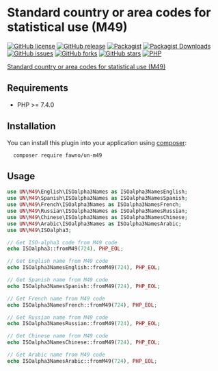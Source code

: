 # Standard country or area codes for statistical use (M49)

[![GitHub license](https://img.shields.io/github/license/fawno/UN-M49)](https://github.com/fawno/UN-M49/blob/master/LICENSE)
[![GitHub release](https://img.shields.io/github/release/fawno/UN-M49)](https://github.com/fawno/UN-M49/releases)
[![Packagist](https://img.shields.io/packagist/v/fawno/un-m49)](https://packagist.org/packages/fawno/un-m49)
[![Packagist Downloads](https://img.shields.io/packagist/dt/fawno/un-m49)](https://packagist.org/packages/fawno/un-m49/stats)
[![GitHub issues](https://img.shields.io/github/issues/fawno/UN-M49)](https://github.com/fawno/UN-M49/issues)
[![GitHub forks](https://img.shields.io/github/forks/fawno/UN-M49)](https://github.com/fawno/UN-M49/network)
[![GitHub stars](https://img.shields.io/github/stars/fawno/UN-M49)](https://github.com/fawno/UN-M49/stargazers)
[![PHP](https://img.shields.io/packagist/php-v/fawno/un-m49)](https://php.net)

 [Standard country or area codes for statistical use (M49)](https://unstats.un.org/unsd/methodology/m49/)

## Requirements
 - PHP >= 7.4.0

## Installation

You can install this plugin into your application using
[composer](https://getcomposer.org):

```
  composer require fawno/un-m49
```

## Usage

```php
use UN\M49\English\ISOalpha3Names as ISOalpha3NamesEnglish;
use UN\M49\Spanish\ISOalpha3Names as ISOalpha3NamesSpanish;
use UN\M49\French\ISOalpha3Names as ISOalpha3NamesFrench;
use UN\M49\Russian\ISOalpha3Names as ISOalpha3NamesRussian;
use UN\M49\Chinese\ISOalpha3Names as ISOalpha3NamesChinese;
use UN\M49\Arabic\ISOalpha3Names as ISOalpha3NamesArabic;
use UN\M49\ISOalpha3;

// Get ISO-alpha3 code from M49 code
echo ISOalpha3::fromM49(724), PHP_EOL;

// Get English name from M49 code
echo ISOalpha3NamesEnglish::fromM49(724), PHP_EOL;

// Get Spanish name from M49 code
echo ISOalpha3NamesSpanish::fromM49(724), PHP_EOL;

// Get French name from M49 code
echo ISOalpha3NamesFrench::fromM49(724), PHP_EOL;

// Get Russian name from M49 code
echo ISOalpha3NamesRussian::fromM49(724), PHP_EOL;

// Get Chinese name from M49 code
echo ISOalpha3NamesChinese::fromM49(724), PHP_EOL;

// Get Arabic name from M49 code
echo ISOalpha3NamesArabic::fromM49(724), PHP_EOL;
```

